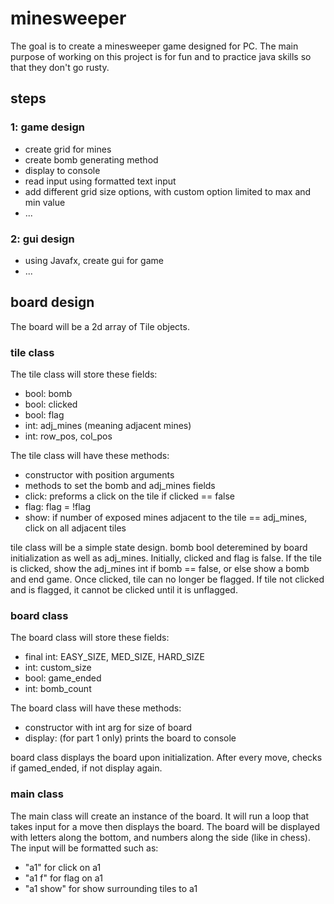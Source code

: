 # minesweeper
The goal is to create a minesweeper game designed for PC. The main purpose of working on this project is for fun and to practice java skills so that they don't go rusty.  
## steps
### 1: game design
- create grid for mines
- create bomb generating method
- display to console
- read input using formatted text input
- add different grid size options, with custom option limited to max and min value
- ...
### 2: gui design
- using Javafx, create gui for game
- ...
  
  
## board design
The board will be a 2d array of Tile objects.
  
### tile class
The tile class will store these fields:
- bool: bomb
- bool: clicked
- bool: flag
- int: adj_mines (meaning adjacent mines)
- int: row_pos, col_pos
  
The tile class will have these methods:
- constructor with position arguments
- methods to set the bomb and adj_mines fields
- click: preforms a click on the tile if clicked == false
- flag: flag = !flag
- show: if number of exposed mines adjacent to the tile == adj_mines, click on all adjacent tiles
  
tile class will be a simple state design. bomb bool deteremined by board initialization as well as adj_mines. Initially, clicked and flag is false. If the tile is clicked, show the adj_mines int if bomb == false, or else show a bomb and end game. Once clicked, tile can no longer be flagged. If tile not clicked and is flagged, it cannot be clicked until it is unflagged.

### board class
The board class will store these fields:
- final int: EASY_SIZE, MED_SIZE, HARD_SIZE
- int: custom_size
- bool: game_ended
- int: bomb_count
  
The board class will have these methods:
- constructor with int arg for size of board
- display: (for part 1 only) prints the board to console
  
board class displays the board upon initialization. After every move, checks if gamed_ended, if not display again.
  
### main class
The main class will create an instance of the board. It will run a loop that takes input for a move then displays the board. The board will be displayed with letters along the bottom, and numbers along the side (like in chess). The input will be formatted such as:  
- "a1" for click on a1
- "a1 f" for flag on a1
- "a1 show" for show surrounding tiles to a1
